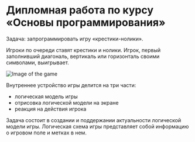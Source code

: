 # Дипломная работа по курсу «Основы программирования»

Задача: запрограммировать игру «крестики-нолики».

Игроки по очереди ставят крестики и нолики. Игрок, первый заполнивший диагональ, вертикаль или горизонталь своими символами, выигрывает.

![Image of the game](https://raw.githubusercontent.com/netology-code/pb-diplom/master/tictactoe.png)

Внутреннее устройство игры делится на три части:
- логическая модель игры
- отрисовка логической модели на экране
- реакция на действия игрока

Задача состоит в создании и поддержании актуальности логической модели игры. Логическая схема игры представляет собой информацию о игровом поле и метках в нем. 
